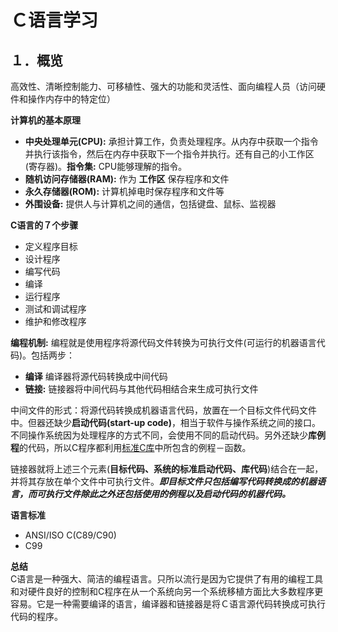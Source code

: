 
# Ｃ语言学习
## １．概览
高效性、清晰控制能力、可移植性、强大的功能和灵活性、面向编程人员（访问硬件和操作内存中的特定位）

**计算机的基本原理**
* **中央处理单元(CPU):** 承担计算工作，负责处理程序。从内存中获取一个指令并执行该指令，然后在内存中获取下一个指令并执行。还有自己的小工作区(寄存器)。**指令集:** CPU能够理解的指令。
* **随机访问存储器(RAM):** 作为 **工作区** 保存程序和文件
* **永久存储器(ROM):** 计算机掉电时保存程序和文件等
* **外围设备:** 提供人与计算机之间的通信，包括键盘、鼠标、监视器

**C语言的７个步骤**
* 定义程序目标
* 设计程序
* 编写代码
* 编译
* 运行程序
* 测试和调试程序
* 维护和修改程序

**编程机制:** 编程就是使用程序将源代码文件转换为可执行文件(可运行的机器语言代码)。包括两步：
* **编译** 编译器将源代码转换成中间代码
* **链接:** 链接器将中间代码与其他代码相结合来生成可执行文件

中间文件的形式：将源代码转换成机器语言代码，放置在一个目标文件代码文件中。但器还缺少**启动代码(start-up code)**，相当于软件与操作系统之间的接口。不同操作系统因为处理程序的方式不同，会使用不同的启动代码。另外还缺少**库例程**的代码，所以C程序都利用[标准C库](https://www-s.acm.illinois.edu/webmonkeys/book/c_guide/index.html)中所包含的例程－函数。

链接器就将上述三个元素(**目标代码、系统的标准启动代码、库代码**)结合在一起，并将其存放在单个文件中可执行文件。***即目标文件只包括编写代码转换成的机器语言，而可执行文件除此之外还包括使用的例程以及启动代码的机器代码。***

**语言标准**
* ANSI/ISO C(C89/C90)
* C99

**总结**</br>
C语言是一种强大、简洁的编程语言。只所以流行是因为它提供了有用的编程工具和对硬件良好的控制和C程序在从一个系统向另一个系统移植方面比大多数程序更容易。它是一种需要编译的语言，编译器和链接器是将Ｃ语言源代码转换成可执行代码的程序。










